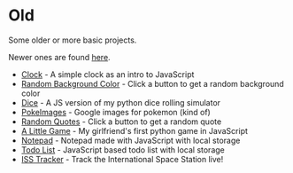 # Old

Some older or more basic projects.

Newer ones are found [here](https://val8119.github.io/).

- [Clock](https://val8119.github.io/old/javascript_clock/) - A simple clock as an intro to JavaScript
- [Random Background Color](https://val8119.github.io/old/random_background_color/) - Click a button to get a random background color
- [Dice](https://val8119.github.io/old/javascript_dice_simulator/) - A JS version of my python dice rolling simulator
- [PokeImages](https://val8119.github.io/old/poke_images/) - Google images for pokemon (kind of)
- [Random Quotes](https://val8119.github.io/old/random_quotes/) - Click a button to get a random quote
- [A Little Game](https://val8119.github.io/old/a_little_game/) - My girlfriend's first python game in JavaScript
- [Notepad](https://val8119.github.io/old/notepad_local_storage/) - Notepad made with JavaScript with local storage
- [Todo List](https://val8119.github.io/old/todo_list/) - JavaScript based todo list with local storage
- [ISS Tracker](https://val8119.github.io/old/iss_tracker/) - Track the International Space Station live!

